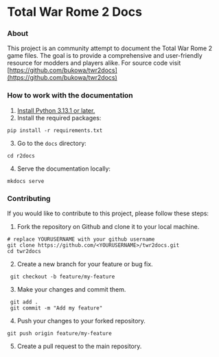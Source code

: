 # Total War Rome 2 Docs

### About

This project is an community attempt to document the Total War Rome 2 game files.
The goal is to provide a comprehensive and user-friendly resource for modders and players alike.
For source code visit [https://github.com/bukowa/twr2docs](https://github.com/bukowa/twr2docs)

### How to work with the documentation

1. [Install Python 3.13.1 or later.](https://www.python.org/downloads/)  
2. Install the required packages:  
```
pip install -r requirements.txt
```
3. Go to the `docs` directory:  
```
cd r2docs
```
4. Serve the documentation locally:  
```
mkdocs serve
```

### Contributing

If you would like to contribute to this project, please follow these steps:

1. Fork the repository on Github and clone it to your local machine.  
```
# replace YOURUSERNAME with your github username
git clone https://github.com/<YOURUSERNAME>/twr2docs.git
cd twr2docs
```
2. Create a new branch for your feature or bug fix.  
```
 git checkout -b feature/my-feature
```
3. Make your changes and commit them.  
```
 git add .
 git commit -m "Add my feature"
```
4. Push your changes to your forked repository.  
```
git push origin feature/my-feature
```
5. Create a pull request to the main repository.  
